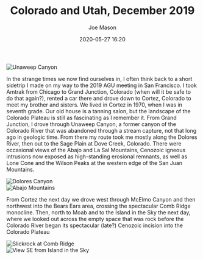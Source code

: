 ﻿---
layout: post
title:  "Colorado and Utah, December 2019"
date:   2020-05-27 16:20
author: Joe Mason
---

<div class="col-md-6">
	<img src="{{ "/assets/img/Unaweep.jpg" | relative_url }}" class="img-responsive" alt="Unaweep Canyon">
</div>

In the strange times we now find ourselves in, I often think back to a short sidetrip I made on my way to the 2019 AGU meeting in San Francisco. I took Amtrak from Chicago to Grand Junction, Colorado (when will it be safe to do that again?), rented a car there and drove down to Cortez, Colorado to meet my brother and sisters. We lived in Cortez in 1970, when I was in seventh grade. Our old house is a tanning salon, but the landscape of the Colorado Plateau is still as fascinating as I remember it. From Grand Junction, I drove through Unaweep Canyon, a former canyon of the Colorado River that was abandoned through a stream capture, not that long ago in geologic time. From there my route took me mostly along the Dolores River, then out to the Sage Plain at Dove Creek, Colorado. There were occasional views of the Abajo and La Sal Mountains, Cenozoic igneous intrusions now exposed as high-standing erosional remnants, as well as Lone Cone and the Wilson Peaks at the western edge of the San Juan Mountains. 

<div class="col-md-6">
	<img src="{{ "/assets/img/Dolores.jpg" | relative_url }}" class="img-responsive" alt="Dolores Canyon">
</div>
<div class="col-md-6">
	<img src="{{ "/assets/img/Abajo.jpg" | relative_url }}" class="img-responsive" alt="Abajo Mountains">
</div>

From Cortez the next day we drove west through McElmo Canyon and then northwest into the Bears Ears area, crossing the spectacular Comb Ridge monocline. Then, north to Moab and to the Island in the Sky the next day, where we looked out across the empty space that was rock before the Colorado River began its spectacular (late?) Cenozoic incision into the Colorado Plateau 

<div class="col-md-6">
	<img src="{{ "/assets/img/Comb_Ridge.jpg" | relative_url }}" class="img-responsive" alt="Slickrock at Comb Ridge">
</div>
<div class="col-md-6">
	<img src="{{ "/assets/img/Grandview.jpg" | relative_url }}" class="img-responsive" alt="View SE from Island in the Sky">
</div>